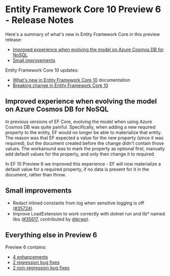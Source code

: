 # Entity Framework Core 10 Preview 6 - Release Notes

Here's a summary of what's new in Entity Framework Core in this preview release:

- [Improved experience when evolving the model on Azure Cosmos DB for NoSQL](#improved-experience-when-evolving-the-model-on-azure-cosmos-db-for-nosql)
- [Small improvements](#small-improvements)

Entity Framework Core 10 updates:

- [What's new in Entity Framework Core 10](https://learn.microsoft.com/ef/core/what-is-new/ef-core-10.0/whatsnew) documentation
- [Breaking change in Entity Framework Core 10](https://learn.microsoft.com/ef/core/what-is-new/ef-core-10.0/breaking-changes)

## Improved experience when evolving the model on Azure Cosmos DB for NoSQL

In previous versions of EF Core, evolving the model when using Azure Cosmos DB was quite painful. Specifically, when adding a new required property to the entity, EF would no longer be able to materialize that entity. The reason was that EF expected a value for the new property (since it was required), but the document created before the change didn't contain those values. The workaround was to mark the property as optional first, manually add default values for the property, and only then change it to required.

In EF 10 Preview 6 we improved this experience - EF will now materialize a default value for a required property, if no data is present for it in the document, rather than throw.

## Small improvements

- Redact inlined constants from log when sensitive logging is off ([#35724](https://github.com/dotnet/efcore/pull/35724)).
- Improve LoadExtension to work correctly with dotnet run and lib* named libs ([#35617](https://github.com/dotnet/efcore/pull/35617), contributed by [@krwq](https://github.com/krwq)).

## Everything else in Preview 6

Preview 6 contains:

- [4 enhancements](https://github.com/dotnet/efcore/issues?q=is%3Aissue%20is%3Aclosed%20label%3Apreview-3%20(milestone%3A9.0.5%20OR%20milestone%3A10.0.0)%20label%3Atype-enhancement)
- [2 regression bug fixes](https://github.com/dotnet/efcore/issues?q=is%3Aissue%20is%3Aclosed%20label%3Apreview-3%20(milestone%3A9.0.5%20OR%20milestone%3A10.0.0)%20label%3Atype-bug%20label%3Aregression)
- [2 non-regression bug fixes](https://github.com/dotnet/efcore/issues?q=is%3Aissue%20is%3Aclosed%20label%3Apreview-3%20(milestone%3A10.0.0)%20label%3Atype-bug%20-label%3Aregression)
